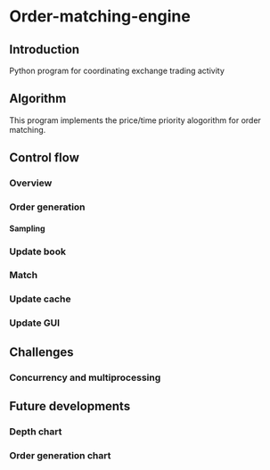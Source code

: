 # Order-matching-engine
## Introduction
Python program for coordinating exchange trading activity

## Algorithm
This program implements the price/time priority alogorithm for order matching.

## Control flow
### Overview
### Order generation
#### Sampling
### Update book
### Match
### Update cache
### Update GUI

## Challenges
### Concurrency and multiprocessing

## Future developments
### Depth chart
### Order generation chart
